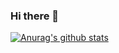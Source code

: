 ### Hi there 👋

[![Anurag's github stats](https://github-readme-stats.vercel.app/api?username=liuxu379)](https://github.com/anuraghazra/github-readme-stats)

<!--
**liuxu379/liuxu379** is a ✨ _special_ ✨ repository because its `README.md` (this file) appears on your GitHub profile.

Here are some ideas to get you started:

- 🔭 I’m currently working on ...
- 🌱 I’m currently learning ...
- 👯 I’m looking to collaborate on ...
- 🤔 I’m looking for help with ...
- 💬 Ask me about ...
- 📫 How to reach me: ...
- 😄 Pronouns: ...
- ⚡ Fun fact: ...
-->

